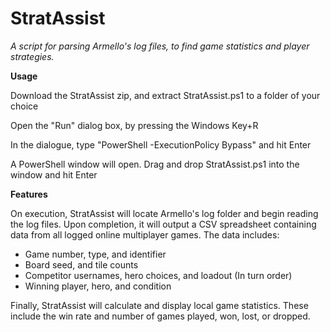 # StratAssist
*A script for parsing Armello's log files, to find game statistics and player strategies.*

**Usage**

Download the StratAssist zip, and extract StratAssist.ps1 to a folder of your choice

Open the "Run" dialog box, by pressing the Windows Key+R

In the dialogue, type "PowerShell -ExecutionPolicy Bypass" and hit Enter

A PowerShell window will open. Drag and drop StratAssist.ps1 into the window and hit Enter

**Features**

On execution, StratAssist will locate Armello's log folder and begin reading the log files. Upon completion, it will output a CSV spreadsheet containing data from all logged online multiplayer games. The data includes:

* Game number, type, and identifier
* Board seed, and tile counts
* Competitor usernames, hero choices, and loadout (In turn order)
* Winning player, hero, and condition

Finally, StratAssist will calculate and display local game statistics. These include the win rate and number of games played, won, lost, or dropped.
